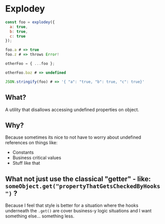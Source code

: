 # Explodey

```javascript
const foo = explodey({
  a: true,
  b: true,
  c: true
});

foo.a # => true
foo.z # => throws Error!

otherFoo = { ...foo };

otherFoo.baz # => undefined

JSON.stringify(foo) # => '{ "a": "true, "b": true, "c": true}'
```

## What?

A utility that disallows accessing undefined properties on object.

## Why?

Because sometimes its nice to not have to worry about undefined references on things like:
  * Constants
  * Business critical values
  * Stuff like that

## What not just use the classical "getter" - like: `someObject.get("propertyThatGetsCheckedByHooks")` ?

Because I feel that style is better for a situation where the hooks underneath the `.get()` are cover business-y logic situations and I want something else... something less.
